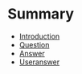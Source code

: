 # Summary

* [Introduction](Introduction/README.md)
* [Question](Question/README.md)
* [Answer](Answer/README.md)
* [Useranswer](Useranswer/README.md)
